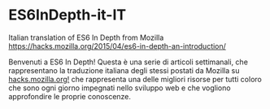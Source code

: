 # ES6InDepth-it-IT
Italian translation of ES6 In Depth from Mozilla  https://hacks.mozilla.org/2015/04/es6-in-depth-an-introduction/

Benvenuti a ES6 In Depth! Questa è una serie di articoli settimanali, che rappresentano la traduzione italiana degli stessi postati da Mozilla su [hacks.mozilla.org!](https://hacks.mozilla.org/) che rappresenta una delle migliori risorse per tutti coloro che sono ogni giorno impegnati nello sviluppo web e che vogliono approfondire le proprie conoscenze.

